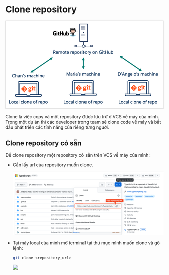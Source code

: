 # Clone repository

![](../../_images/git-clone.png)

Clone là việc copy và một repository được lưu trữ ở VCS về máy của mình. Trong một dự án thì các developer trong team sẽ clone code về máy và bắt đầu phát triển các tính năng của riêng từng người.

## Clone repository có sẵn

Để clone repository một repository có sẵn trên VCS về máy của mình:

- Cần lấy url của repository muốn clone.

  ![](../../_images/copy-repo-url.png)

- Tại máy local của mình mở terminal tại thư mục mình muốn clone và gõ lệnh:

  ```bash
  git clone <repository_url>
  ```

  ![](../../_images/clone-repo.gif)
